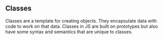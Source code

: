 ## Classes
Classes are a template for creating objects. They encapsulate data with code to work on that data. Classes in JS are built on prototypes but also have some syntax and semantics that are unique to classes.
